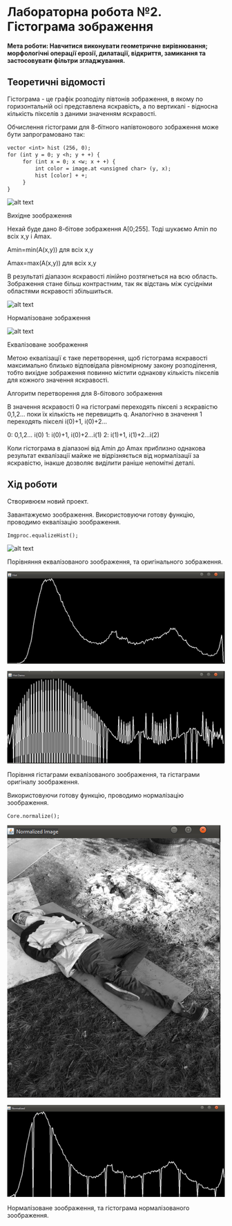 # Лабораторна робота №2. Гістограма зображення
**Мета роботи: Навчитися виконувати геометричне вирівнювання; морфологічні операції ерозії, дилатації, відкриття, замикання та застосовувати фільтри згладжування.**

## Теоретичні відомості
Гістограма - це графік розподілу півтонів зображення, в якому по горизонтальній осі представлена ​​яскравість, а по вертикалі - відносна кількість пікселів з ​​даними значенням яскравості.

Обчислення гістограми для 8-бітного напівтонового зображення може бути запрограмовано так:

```
vector <int> hist (256, 0);
for (int y = 0; y <h; y + +) {
     for (int x = 0; x <w; x + +) {
         int color = image.at <unsigned char> (y, x);
         hist [color] + +;
     }
}
```
![alt text](https://lh6.googleusercontent.com/3S6xS3sDRw-HIZZAqhtnRSZEpcybwcK0S43uOw_8qUAlOXcODBDnt1cZZzDR3K_AH4sNYEJg-DxV89-catuFbajmGmrLBGYHo3ZlMMDLB-p_Uv-nqOJEPCUWEa5WJGg9nv1AH9U)

Вихідне зоображення

Нехай буде дано 8-бітове зображення A[0;255]. Тоді шукаємо Amin по всіх x,y і Amax.

Amin=min(A(x,y)) для всіх x,y

Amax=max(A(x,y)) для всіх x,y

В результаті діапазон яскравості лінійно розтягнеться на всю область. Зображення стане більш контрастним, так як відстань між сусідніми областями яскравості збільшиться.

![alt text](https://lh4.googleusercontent.com/AwWfhfAfeyY9dAmOhC-cmfRcDLSJ98oa4t0qMPBfPI7s4d1YHTRIdN_kOhbSIcn7qA4SqX7R9iWDr-PksuiMUST4iTqaF77SrpM4bBYvpR5aa1ZnjkRCzacmP9yGA3Ea_egsIIY)

Нормалізоване зображення


![alt text](https://lh6.googleusercontent.com/c0T0bI0uiSc_-uQGNRZq1qAp3MZY6-COnzwq1hx-0dpkiOT173OrZN_Mv6nQ1r4S0C3m7QPnzZ1B5mO5JyZ66K38QpteUxipP7IqBeyaz73YK6jD1rLei4oAAxRIJP_mKlm6h7w)

Еквалізоване зоображення

Метою еквалізації є таке перетворення, щоб гістограма яскравості максимально близько відповідала рівномірному закону розподілення, тобто вихідне зображення повинно містити однакову кількість пікселів для кожного значення яскравості.



Алгоритм перетворення для 8-бітового зображення

В значення яскравості 0 на гістограмі переходять пікселі з яскравістю 0,1,2… поки їх кількість не перевищить q. Аналогічно в значення 1 переходять пікселі і(0)+1, і(0)+2…

0: 0,1,2…                 і(0)
1: і(0)+1, і(0)+2…і(1)
2: і(1)+1, і(1)+2…і(2)

Коли гістограма в діапазоні від Amin до Amax приблизно однакова результат еквалізації майже не відрізняється від нормалізації за яскравістю, інакше дозволяє виділити раніше непомітні деталі.


## Хід роботи

Створивюєм новий проект.

Завантажуємо зоображення. Використовуючи готову функцію, проводимо еквалізацію зоображення.
```
Imgproc.equalizeHist();
```
![alt text](https://github.com/OTanTalum/AILabs/blob/master/AILab2/pic/%D1%96.png?raw=true)

Порівняння еквалізованого зоображення, та оригінального зображення.

![alt text](https://github.com/OTanTalum/AILabs/blob/master/AILab2/pic/%D0%91%D0%BD%D1%96.png?raw=true)

![alt text](https://github.com/OTanTalum/AILabs/blob/master/AILab2/pic/%D0%91%D1%96.png?raw=true)

Порівння гістаграми еквалізованого зоображення, та гістаграми оригіналу зоображення.

Використовуючи готову функцію, проводимо нормалізацію зоображення.
```
Core.normalize();
```
![alt text](https://github.com/OTanTalum/AILabs/blob/master/AILab2/pic/%D0%91%D0%B5%D0%B7%20%D1%96.png?raw=true)

![alt text](https://github.com/OTanTalum/AILabs/blob/master/AILab2/pic/%D0%B7%20%D1%96%D0%BC%D0%B5%D0%BD%D1%96.png?raw=true)

Нормалізоване зоображення, та гістограма нормалізованого зоображення.
